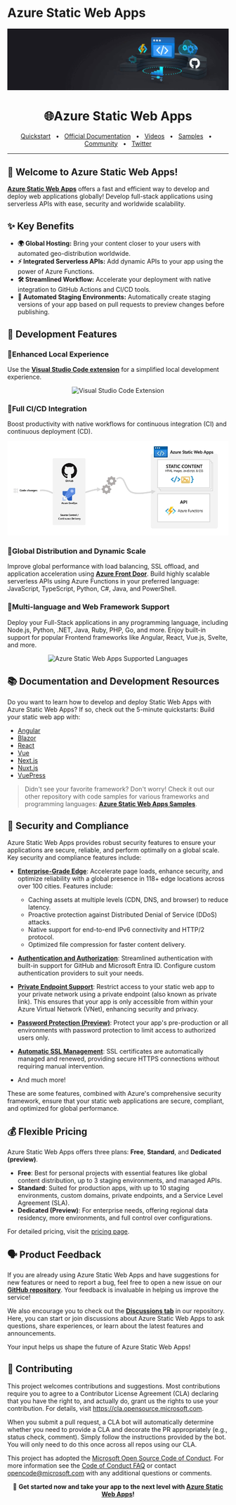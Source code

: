 #  Azure Static Web Apps

<p align="center">
  <img src="sources/images/appservicestatic.jpg" alt="Azure Static Web Apps" />
</p>

<div align="center">
  <h1>🌐Azure Static Web Apps</h1>
  <a href="https://learn.microsoft.com/azure/static-web-apps/get-started-portal?tabs=vanilla-javascript&pivots=github&WT.mc_id=javascript-150001-gllemos">Quickstart</a>
  <span>&nbsp;&nbsp;•&nbsp;&nbsp;</span>
  <a href="https://learn.microsoft.com/azure/static-web-apps/?WT.mc_id=javascript-150001-gllemos">Official Documentation</a>
  <span>&nbsp;&nbsp;•&nbsp;&nbsp;</span>
  <a href="https://www.youtube.com/playlist?list=PLI7iePan8aH5sy4XTvePIB30yBLE4MEp9">Videos</a>
  <span>&nbsp;&nbsp;•&nbsp;&nbsp;</span>
  <a href="https://learn.microsoft.com/en-us/samples/browse/?terms=static%20web%20apps">Samples</a>
  <span>&nbsp;&nbsp;•&nbsp;&nbsp;</span>
  <a href="https://github.com/Azure/static-web-apps/discussions">Community</a>
  <span>&nbsp;&nbsp;•&nbsp;&nbsp;</span>
  <a href="https://twitter.com/AzureStaticApps">Twitter</a>
  <br />
  <hr />
</div>

## 🚀 Welcome to Azure Static Web Apps!

**[Azure Static Web Apps](https://learn.microsoft.com/azure/static-web-apps/?WT.mc_id=javascript-150001-gllemos)** offers a fast and efficient way to develop and deploy web applications globally! Develop full-stack applications using serverless APIs with ease, security and worldwide scalability. 

## ✨ Key Benefits

- **🌍 Global Hosting:** Bring your content closer to your users with automated geo-distribution worldwide.
- **⚡ Integrated Serverless APIs:** Add dynamic APIs to your app using the power of Azure Functions.
- **🛠️ Streamlined Workflow:** Accelerate your deployment with native integration to GitHub Actions and CI/CD tools.
- **🧪 Automated Staging Environments:** Automatically create staging versions of your app based on pull requests to preview changes before publishing.

## 🚀 Development Features

### 🔹Enhanced Local Experience

Use the **[Visual Studio Code extension](https://marketplace.visualstudio.com/items?itemName=ms-azuretools.vscode-azurestaticwebapps&WT.mc_id=javascript-150001-gllemos)** for a simplified local development experience.

<p align="center">
  <img src="sources/images/debugging.gif" alt="Visual Studio Code Extension" />
</p>

### 🔹Full CI/CD Integration

Boost productivity with native workflows for continuous integration (CI) and continuous deployment (CD).

<p align="center">
  <img src="sources/images/global-dynamic.jpg" alt="Azure Static Web Apps Diagram" />
</p>

### 🔹Global Distribution and Dynamic Scale

Improve global performance with load balancing, SSL offload, and application acceleration using **[Azure Front Door](https://azure.microsoft.com/products/frontdoor?WT.mc_id=javascript-150001-gllemos)**. Build highly scalable serverless APIs using Azure Functions in your preferred language: JavaScript, TypeScript, Python, C#, Java, and PowerShell.

### 🔹Multi-language and Web Framework Support

Deploy your Full-Stack applications in any programming language, including Node.js, Python, .NET, Java, Ruby, PHP, Go, and more. Enjoy built-in support for popular Frontend frameworks like Angular, React, Vue.js, Svelte, and more.

<p align="center">
  <img src="sources/images/any-language-framework.gif" alt="Azure Static Web Apps Supported Languages" />
</p>

## 📚 Documentation and Development Resources

Do you want to learn how to develop and deploy Static Web Apps with Azure Static Web Apps? If so, check out the 5-minute quickstarts: Build your static web app with:

  - [Angular](https://learn.microsoft.com/azure/static-web-apps/deploy-angular?pivots=github&WT.mc_id=javascript-150001-gllemos)
  - [Blazor](https://learn.microsoft.com/azure/static-web-apps/deploy-blazor?WT.mc_id=javascript-150001-gllemos)
  - [React](https://learn.microsoft.com/azure/static-web-apps/deploy-react?pivots=github&WT.mc_id=javascript-150001-gllemos)
  - [Vue](https://learn.microsoft.com/azure/static-web-apps/deploy-vue?pivots=github&WT.mc_id=javascript-150001-gllemos)
  - [Next.js](https://learn.microsoft.com/azure/static-web-apps/nextjs?WT.mc_id=javascript-150001-gllemos)
  - [Nuxt.js](https://learn.microsoft.com/en-us/azure/static-web-apps/deploy-nuxtjs?WT.mc_id=javascript-150001-gllemos)
  - [VuePress](https://learn.microsoft.com/azure/static-web-apps/publish-vuepress?WT.mc_id=javascript-150001-gllemos)

> Didn't see your favorite framework? Don't worry! Check it out our other repository with code samples for various frameworks and programming languages: **[Azure Static Web Apps Samples]()**.

## 🔐 Security and Compliance

Azure Static Web Apps provides robust security features to ensure your applications are secure, reliable, and perform optimally on a global scale. Key security and compliance features include:

- **[Enterprise-Grade Edge](https://learn.microsoft.com/azure/static-web-apps/enterprise-edge?tabs=azure-portal&WT.mc_id=javascript-150001-gllemos)**: Accelerate page loads, enhance security, and optimize reliability with a global presence in 118+ edge locations across over 100 cities. Features include:
  - Caching assets at multiple levels (CDN, DNS, and browser) to reduce latency.
  - Proactive protection against Distributed Denial of Service (DDoS) attacks.
  - Native support for end-to-end IPv6 connectivity and HTTP/2 protocol.
  - Optimized file compression for faster content delivery.

- **[Authentication and Authorization](https://learn.microsoft.com/azure/static-web-apps/authentication-authorization?WT.mc_id=javascript-150001-gllemos)**: Streamlined authentication with built-in support for GitHub and Microsoft Entra ID. Configure custom authentication providers to suit your needs.

- **[Private Endpoint Support](https://learn.microsoft.com/azure/static-web-apps/private-endpoint?WT.mc_id=javascript-150001-gllemos)**: Restrict access to your static web app to your private network using a private endpoint (also known as private link). This ensures that your app is only accessible from within your Azure Virtual Network (VNet), enhancing security and privacy.

- **[Password Protection (Preview)](https://learn.microsoft.com/azure/static-web-apps/password-protection?WT.mc_id=javascript-150001-gllemos)**: Protect your app's pre-production or all environments with password protection to limit access to authorized users only.

- **[Automatic SSL Management](https://learn.microsoft.com/azure/static-web-apps/custom-domain?WT.mc_id=javascript-150001-gllemos)**: SSL certificates are automatically managed and renewed, providing secure HTTPS connections without requiring manual intervention.

- And much more!

These are some features, combined with Azure's comprehensive security framework, ensure that your static web applications are secure, compliant, and optimized for global performance.

## 💰 Flexible Pricing

Azure Static Web Apps offers three plans: **Free**, **Standard**, and **Dedicated (preview)**.

- **Free**: Best for personal projects with essential features like global content distribution, up to 3 staging environments, and managed APIs.
- **Standard**: Suited for production apps, with up to 10 staging environments, custom domains, private endpoints, and a Service Level Agreement (SLA).
- **Dedicated (Preview)**: For enterprise needs, offering regional data residency, more environments, and full control over configurations.

For detailed pricing, visit the [pricing page](https://learn.microsoft.com/azure/static-web-apps/plans?WT.mc_id=javascript-150001-gllemos).

## 🗣️ Product Feedback

If you are already using Azure Static Web Apps and have suggestions for new features or need to report a bug, feel free to open a new issue on our **[GitHub repository](https://github.com/Azure/static-web-apps/issues)**. Your feedback is invaluable in helping us improve the service!

We also encourage you to check out the **[Discussions tab](https://github.com/Azure/static-web-apps/discussions)** in our repository. Here, you can start or join discussions about Azure Static Web Apps to ask questions, share experiences, or learn about the latest features and announcements.

Your input helps us shape the future of Azure Static Web Apps!

## 🤝 Contributing

This project welcomes contributions and suggestions.  Most contributions require you to agree to a
Contributor License Agreement (CLA) declaring that you have the right to, and actually do, grant us
the rights to use your contribution. For details, visit https://cla.opensource.microsoft.com.

When you submit a pull request, a CLA bot will automatically determine whether you need to provide
a CLA and decorate the PR appropriately (e.g., status check, comment). Simply follow the instructions
provided by the bot. You will only need to do this once across all repos using our CLA.

This project has adopted the [Microsoft Open Source Code of Conduct](https://opensource.microsoft.com/codeofconduct/).
For more information see the [Code of Conduct FAQ](https://opensource.microsoft.com/codeofconduct/faq/) or
contact [opencode@microsoft.com](mailto:opencode@microsoft.com) with any additional questions or comments.

<p align="center">
🚀 <strong>Get started now and take your app to the next level with <a href="https://learn.microsoft.com/azure/static-web-apps/?WT.mc_id=javascript-150001-gllemos">Azure Static Web Apps</a>!</strong>
</p>


